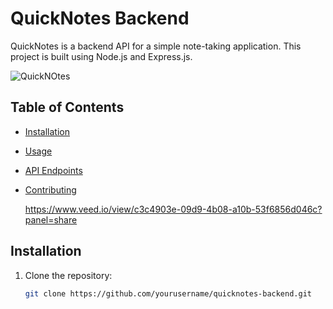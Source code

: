 # QuickNotes Backend

QuickNotes is a backend API for a simple note-taking application. This project is built using Node.js and Express.js.

![QuickNOtes](https://github.com/user-attachments/assets/9b1467bc-b44c-46a7-9fe2-4186c47579ea)


## Table of Contents

- [Installation](#installation)
- [Usage](#usage)
- [API Endpoints](#api-endpoints)
- [Contributing](#contributing)

  https://www.veed.io/view/c3c4903e-09d9-4b08-a10b-53f6856d046c?panel=share

## Installation

1. Clone the repository:
   ```sh
   git clone https://github.com/yourusername/quicknotes-backend.git

